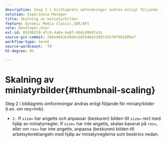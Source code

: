 ```yaml
---
description: Steg 2 i bildlagrets omformningar ändras enligt följande för miniatyrbilder (t.ex. om req=tmb).
solution: Experience Manager
title: Skalning av miniatyrbilder
feature: Dynamic Media Classic,SDK/API
role: Developer,User
exl-id: 08290258-4fc8-4a6a-ba8f-6bdcd969fa3c
source-git-commit: 206e4643e3926cb85b4be2189743578f88180be7
workflow-type: tm+mt
source-wordcount: '75'
ht-degree: 0%

---
```


# Skalning av miniatyrbilder{#thumbnail-scaling}

Steg 2 i bildlagrets omformningar ändras enligt följande för miniatyrbilder (t.ex. om req=tmb).

* `2.` If `size=` har angetts och anpassar (beskuren) bilden till `size=` rect med hjälp av miniatyrregler. If `size=` har inte angetts, skalas baserat på `res=`, eller om `res=` har inte angetts, anpassa (beskuren) bilden till arbetsyterektangeln med hjälp av miniatyrreglerna som beskrivs nedan.
